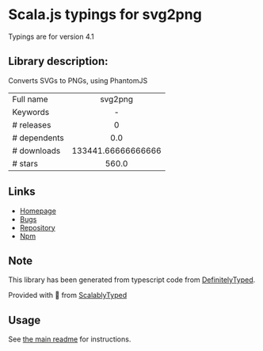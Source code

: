 
# Scala.js typings for svg2png

Typings are for version 4.1

## Library description:
Converts SVGs to PNGs, using PhantomJS

|                    |                 |
| ------------------ | :-------------: |
| Full name          | svg2png |
| Keywords           | - |
| # releases         | 0 |
| # dependents       | 0.0 |
| # downloads        | 133441.66666666666 |
| # stars            | 560.0 |

## Links
- [Homepage](https://github.com/domenic/svg2png#readme)
- [Bugs](https://github.com/domenic/svg2png/issues)
- [Repository](https://github.com/domenic/svg2png)
- [Npm](https://www.npmjs.com/package/svg2png)
    


## Note
This library has been generated from typescript code from [DefinitelyTyped](https://definitelytyped.org).

Provided with :purple_heart: from [ScalablyTyped](https://github.com/oyvindberg/ScalablyTyped)

## Usage
See [the main readme](../../readme.md) for instructions.


